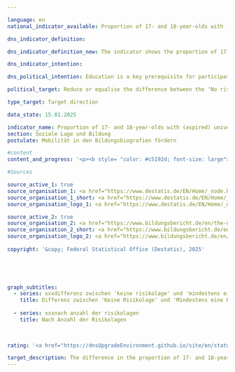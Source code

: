 ```yaml
---

language: en        
national_indicator_available: Proportion of 17- and 18-year-olds with (aspired) university entrance qualification        

dns_indicator_definition:         

dns_indicator_definition_new: The indicator shows the proportion of 17- and 18-year-olds who attend a grammar school or a vocational school leading to a higher education entrance qualification or who have already achieved a higher education entrance qualification, out of all 17- and 18-year-olds. It shows the difference between the corresponding proportions of 17- and 18-year-olds with ‘No risk situation’ and 17- and 18-year-olds with ‘At least one risk situation’. The three risk situations are the social risk situation, the risk situation of formally low-qualified parents and the financial risk situation.        

dns_indicator_intention:         

dns_political_intention: Education is a key prerequisite for participation, prosperity and economic and social development. A reduced influence of social background on the educational path of children and young people is an indicator of equal opportunities in the education system.        

political_target: Reduce or equalise the difference between the ‘No risk situation’ and ‘At least one risk situation’ groups        

type_target: Target direction        

data_state: 15.01.2025        

indicator_name: Proportion of 17- and 18-year-olds with (aspired) university entrance qualification        
section: Soziale Lage und Bildung        
postulate: Mobilität in den Bildungsbiografien fördern        

#content         
content_and_progress: '<p><b style= "color: #c5192d; font-size: large">4.3.b Proportion of 17- and 18-year-olds with (aspired) university entrance qualification</b><br><br><b>Content and Methodology</b><br><br>This indicator measures the proportion of 17- and 18-year-olds who have or are pursuing higher education entrance qualifications. The latter includes 17- and 18-year-olds who attend a grammar school (Gymnasium) or vocational school leading to higher education entrance qualifications (Hochschulreife) or a university of applied sciences entrance qualification.<br><br>The indicator distinguishes between 17- and 18-year-olds who, due to their social background, are exposed to a so-called risk situation and those who are not. These risk situations include "social risk" when neither parent is employed; "formally low-skilled parents" when neither parent has completed vocational training or higher education entrance qualifications; and "financial risk" when the household"s net equivalent income is below the poverty line. These risk situations are often interdependent and therefore often occur together. Therefore, many young people are exposed to several risk situations simultaneously. 4% of those under 18&nbsp;were exposed to all three risk situations simultaneously, while 30.9% were affected by at least one of the three.<br><br>The data is based on the Federal Statistical Office"s microcensus, an annual sample survey covering 1% of the German population. Due to a comprehensive redesign of the microcensus in 2020, the data collected from this year onwards are only partially comparable with those of previous years. The results for 2023&nbsp;are based on preliminary data from the initial results of the microcensus.<br><br><b>Development and Methodological Limitations</b><br><br>In 2023, 58.6% of 17- and 18-year-olds were seeking or already had a university entrance qualification. Among 17- and 18-year-olds with one or more risk situations, this proportion was significantly lower at 43.7%. Among 17- and 18-year-olds without a risk situation, the proportion was 65.0%.<br><br>In addition to Gymnasium (grammar school) and vocational schools, higher education entrance qualifications can also be obtained at other types of schools, such as community schools. However, since these types of schools predominantly lead to a Realschule (Real- or Hauptschule) qualification, 17- and 18-year-olds who are pursuing higher education entrance qualifications at, for example, a community school are not included. In this respect, the indicator underestimates the actual situation.<br><br>In addition to 17- and 18-year-olds who already have a higher education entrance qualification, the indicator only includes those 17- and 18-year-olds who attend a school type primarily aimed at obtaining such a qualification. The actual graduation rates, which are sometimes significantly lower, are not included in the indicator. Therefore, the number of university entrance qualifications sought in the indicator does not correspond to the number of university entrance qualifications actually acquired later. The fact that the university entrance qualifications actually acquired are not taken into account is primarily for methodological reasons: Many students only obtain the higher education entrance qualification after the age of 18. However, only about 84% of 19-year-olds live with at least one parent in the same household, meaning that no information is available for determining the risk status of the remaining 16%.<br><br>A further limitation of the indicator"s validity is that approximately 15% of 17-year-olds and 7% of 18-year-olds are still attending lower secondary education (grades up to 9/10). In such cases, it is sometimes not clear whether these young adults are pursuing an educational program aimed at obtaining a higher education entrance qualification or not.<br><br>In 2023, the difference between the proportions of 17- and 18-year-olds with and without a risk status who are seeking or already hold a higher education entrance qualification was 21.3&nbsp;percentage points. There is no clear trend in recent years, and therefore an estimate of the target"s attainability is not possible.</p>'                

#Sources        

source_active_1: true
source_organisation_1: <a href="https://www.destatis.de/EN/Home/_node.html" target="_blank">Federal Statistical Office</a>
source_organisation_1_short: <a href="https://www.destatis.de/EN/Home/_node.html" target="_blank">Federal Statistical Office</a>
source_organisation_logo_1: <a href="https://www.destatis.de/EN/Home/_node.html" target="_blank"><img src="https://dnsTestEnvironment.github.io/dns-indicators/public/OrgImgEn/destatis.png" alt="Federal Statistical Office" title=" Click here to visit the homepage of the organizationFederal Statistical Office" style="height:60px; width:148px; border:transparent"/></a>

source_active_2: true
source_organisation_2: <a href="https://www.bildungsbericht.de/en/the-national-report-on-education/education-in-germany?set_language=en" target="_blank" onclick="return confirm_alert('the Nationaler Bildungsbericht', 'En')">Nationaler Bildungsbericht</a>
source_organisation_2_short: <a href="https://www.bildungsbericht.de/en/the-national-report-on-education/education-in-germany?set_language=en" target="_blank" onclick="return confirm_alert('the Nationaler Bildungsbericht', 'En')">Nationaler Bildungsbericht</a>
source_organisation_logo_2: <a href="https://www.bildungsbericht.de/en/the-national-report-on-education/education-in-germany?set_language=en" target="_blank" onclick="return confirm_alert('the Nationaler Bildungsbericht', 'En')"><img src="https://dnsTestEnvironment.github.io/dns-indicators/public/OrgImgEn/nbb.png" alt="Nationaler Bildungsbericht" title=" Click here to visit the homepage of the organizationNationaler Bildungsbericht" style="height:60px; width:148px; border:transparent"/></a>
        
copyright: '&copy; Federal Statistical Office (Destatis), 2025'        

        

        

graph_subtitles: 
  - series: xxxdifferenz zwischen 'keine risikolage' und 'mindestens eine risikolage'
    title: Differenz zwischen 'Keine Risikolage' und 'Mindestens eine Risikolage'
    
  - series: xxxnach anzahl der risikolagen
    title: Nach Anzahl der Risikolagen
            

                        
rating: '<a href="https://dnsUpgradeEnvironment.github.io/site/en/status"><img src="https://sdg-indikatoren.de/public/Wettersymbole/Wolke.png" title="In 2023 the average value aimed in the wrong direction or indicates stagnation, but the previous year had shown a turn in the desired direction." alt="Weathersymbol: cloud"/></a>'        

target_description: The difference in the proportion of 17- and 18-year-olds with (aspired) university entrance qualifications between those ‘without a risk situation’ and those with ‘at least one risk situation’ is to be reduced.<br><br><br>Based on the target formulation, the average development over the last six years shows an increase (despite a slight improvement in 2023). Indicator 4.3.b is rated "cloud" for the year 2023.        
---
```



